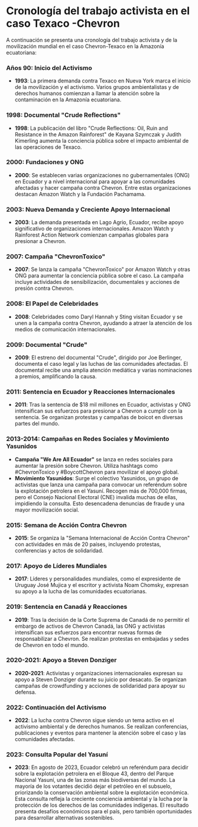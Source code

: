 # Cronología del trabajo activista en el caso Texaco -Chevron

A continuación se presenta una cronología del trabajo activista y de la movilización mundial en el caso Chevron-Texaco en la Amazonía ecuatoriana:

### Años 90: Inicio del Activismo

- **1993**: La primera demanda contra Texaco en Nueva York marca el inicio de la movilización y el activismo. Varios grupos ambientalistas y de derechos humanos comienzan a llamar la atención sobre la contaminación en la Amazonía ecuatoriana.

### 1998: Documental "Crude Reflections"

- **1998**: La publicación del libro "Crude Reflections: Oil, Ruin and Resistance in the Amazon Rainforest" de Kayana Szymczak y Judith Kimerling aumenta la conciencia pública sobre el impacto ambiental de las operaciones de Texaco.

### 2000: Fundaciones y ONG

- **2000**: Se establecen varias organizaciones no gubernamentales (ONG) en Ecuador y a nivel internacional para apoyar a las comunidades afectadas y hacer campaña contra Chevron. Entre estas organizaciones destacan Amazon Watch y la Fundación Pachamama.

### 2003: Nueva Demanda y Creciente Apoyo Internacional

- **2003**: La demanda presentada en Lago Agrio, Ecuador, recibe apoyo significativo de organizaciones internacionales. Amazon Watch y Rainforest Action Network comienzan campañas globales para presionar a Chevron.

### 2007: Campaña "ChevronToxico"

- **2007**: Se lanza la campaña "ChevronToxico" por Amazon Watch y otras ONG para aumentar la conciencia pública sobre el caso. La campaña incluye actividades de sensibilización, documentales y acciones de presión contra Chevron.

### 2008: El Papel de Celebridades

- **2008**: Celebridades como Daryl Hannah y Sting visitan Ecuador y se unen a la campaña contra Chevron, ayudando a atraer la atención de los medios de comunicación internacionales.

### 2009: Documental "Crude"

- **2009**: El estreno del documental "Crude", dirigido por Joe Berlinger, documenta el caso legal y las luchas de las comunidades afectadas. El documental recibe una amplia atención mediática y varias nominaciones a premios, amplificando la causa.

### 2011: Sentencia en Ecuador y Reacciones Internacionales

- **2011**: Tras la sentencia de $18 mil millones en Ecuador, activistas y ONG intensifican sus esfuerzos para presionar a Chevron a cumplir con la sentencia. Se organizan protestas y campañas de boicot en diversas partes del mundo.

### 2013-2014: Campañas en Redes Sociales y Movimiento Yasunidos

- **Campaña "We Are All Ecuador"** se lanza en redes sociales para aumentar la presión sobre Chevron. Utiliza hashtags como #ChevronToxico y #BoycottChevron para movilizar el apoyo global.
-  **Movimiento Yasunidos**:  Surge el colectivo Yasunidos, un grupo de activistas que lanza una campaña para convocar un referéndum sobre la explotación petrolera en el Yasuní. Recogen más de 700,000 firmas, pero el Consejo Nacional Electoral (CNE) invalida muchas de ellas, impidiendo la consulta. Esto desencadena denuncias de fraude y una mayor movilización social.

### 2015: Semana de Acción Contra Chevron

- **2015**: Se organiza la "Semana Internacional de Acción Contra Chevron" con actividades en más de 20 países, incluyendo protestas, conferencias y actos de solidaridad.

### 2017: Apoyo de Líderes Mundiales

- **2017**: Líderes y personalidades mundiales, como el expresidente de Uruguay José Mujica y el escritor y activista Noam Chomsky, expresan su apoyo a la lucha de las comunidades ecuatorianas.

### 2019: Sentencia en Canadá y Reacciones

- **2019**: Tras la decisión de la Corte Suprema de Canadá de no permitir el embargo de activos de Chevron Canadá, las ONG y activistas intensifican sus esfuerzos para encontrar nuevas formas de responsabilizar a Chevron. Se realizan protestas en embajadas y sedes de Chevron en todo el mundo.

### 2020-2021: Apoyo a Steven Donziger

- **2020-2021**: Activistas y organizaciones internacionales expresan su apoyo a Steven Donziger durante su juicio por desacato. Se organizan campañas de crowdfunding y acciones de solidaridad para apoyar su defensa.

### 2022: Continuación del Activismo

- **2022**: La lucha contra Chevron sigue siendo un tema activo en el activismo ambiental y de derechos humanos. Se realizan conferencias, publicaciones y eventos para mantener la atención sobre el caso y las comunidades afectadas.

### 2023: Consulta Popular del Yasuní

* **2023**: En agosto de 2023, Ecuador celebró un referéndum para decidir sobre la explotación petrolera en el Bloque 43, dentro del Parque Nacional Yasuní, una de las zonas más biodiversas del mundo. La mayoría de los votantes decidió dejar el petróleo en el subsuelo, priorizando la conservación ambiental sobre la explotación económica. Esta consulta refleja la creciente conciencia ambiental y la lucha por la protección de los derechos de las comunidades indígenas. El resultado presenta desafíos económicos para el país, pero también oportunidades para desarrollar alternativas sostenibles.
